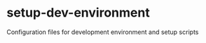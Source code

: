 setup-dev-environment
=====================

Configuration files for development environment and setup scripts
